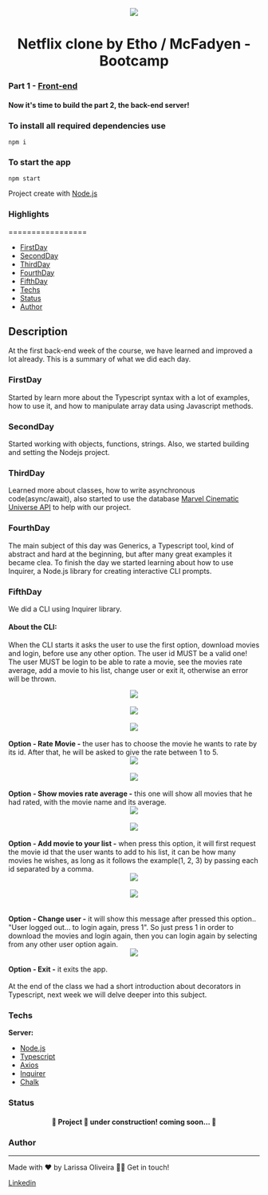 <p align="center">
  <img src="https://user-images.githubusercontent.com/82476805/171954276-4b4a2bc8-07b6-45a5-8919-29d6b8da7f38.png" />
</p>

<h1 align="center"> Netflix clone by Etho / McFadyen - Bootcamp </h1>

### Part 1 - [Front-end](https://github.com/larissakoliveira/netflix-react-desktop)

#### Now it's time to build the part 2, the back-end server!

### To install all required dependencies use <br>
```npm i```
<br>
### To start the app <br>
```npm start```<br>

Project create with [Node.js](https://nodejs.org/en/docs/)

### Highlights
=================

   * [FirstDay](#FirstDay)
   * [SecondDay](#SecondDay)
   * [ThirdDay](#ThirdDay)
   * [FourthDay](#FourthDay)
   * [FifthDay](#FifthDay)
   * [Techs](#Techs)
   * [Status](#Status)
   * [Author](#Author)

## Description
At the first back-end week of the course, we have learned and improved a lot already. This is a summary of what we did each day.<br>

### FirstDay
Started by learn more about the Typescript syntax with a lot of examples, how to use it, and how to manipulate array data using Javascript methods.<br>
	
### SecondDay
Started working with objects, functions, strings. Also, we started building and setting the Nodejs project.<br>

### ThirdDay
Learned more about classes, how to write asynchronous code(async/await), also started to use the database [Marvel Cinematic Universe API](https://mcuapi.herokuapp.com/docs/#/Movies/get_api_v1_movies) to help with our project.<br>

### FourthDay
The main subject of this day was Generics, a Typescript tool, kind of abstract and hard at the beginning, but after many great examples it became clea. To finish the day we started learning about how to use Inquirer, a Node.js library for creating interactive CLI prompts.  <br>

### FifthDay
We did a CLI using Inquirer library.
#### About the CLI:
When the CLI starts it asks the user to use the first option, download movies and login, before use any other option. The user id MUST be a valid one! The user MUST be login to be able to rate a movie, see the movies rate average, add a movie to his list, change user or exit it, otherwise an error will be thrown. <br>
<div align="center">
<img align="center" src="https://user-images.githubusercontent.com/82476805/173265162-d85fe1ac-e050-494a-9975-04225d41d7a1.png"/><br><br>
<img align="center" src="https://user-images.githubusercontent.com/82476805/173263211-5c9cd57f-07f9-4c07-9b63-fe18b1fdb0f2.png"/><br><br>
<img align="center" src="https://user-images.githubusercontent.com/82476805/173263267-58941b6e-72f5-4471-8ed3-db34c1c53a95.png"/>
</div>
<br>
<b>Option - Rate Movie -</b> the user has to choose the movie he wants to rate by its id. After that, he will be asked to give the rate between 1 to 5.<br>
<div align="center">
<img align="center" src="https://user-images.githubusercontent.com/82476805/173264799-d2261885-6481-45ec-be3a-c2eb67d17b52.png"/><br><br>
<img align="center" src="https://user-images.githubusercontent.com/82476805/173263376-b1f09284-0951-43b9-bd2c-e868da10622d.png"/>
</div>

<br>
<b>Option - Show movies rate average -</b> this one will show all movies that he had rated, with the movie name and its average.
<br>
<div align="center">
<img align="center" src="https://user-images.githubusercontent.com/82476805/173263715-ccd39596-cb26-43a6-bcb4-3c7c1a96899f.png"/><br><br>
<img align="center" src="https://user-images.githubusercontent.com/82476805/173263954-f57a69e0-7d80-4cb9-8176-2d162bec627a.png"/>
</div>
<br>
<b>Option - Add movie to your list -</b> when press this option, it will first request the movie id that the user wants to add to his list, it can be how many movies he wishes, as long as it follows the example(1, 2, 3) by passing each id separated by a comma.
<br>
<div align="center">
<img align="center" src="https://user-images.githubusercontent.com/82476805/173264192-5e6bc2f1-0018-4a54-87d6-e5085a77b3ab.png"/><br><br>
<img align="center" src="https://user-images.githubusercontent.com/82476805/173265358-790f5c3b-413b-44c0-ad21-9ba69c0730fc.png"/><br><br>

</div>
<br>
<b>Option - Change user -</b> it will show this message after pressed this option.. "User logged out... to login again, press 1". So just press 1 in order to download the movies and login again, then you can login again by selecting from any other user option again.
<br>
<div align="center">
<img align="center" src="https://user-images.githubusercontent.com/82476805/173264262-537ed03f-da9c-40dd-b89d-3082dfed8232.png"/>
</div>
<br>
<b>Option - Exit -</b>  it exits the app.
<br><br>
At the end of the class we had a short introduction about decorators in Typescript, next week we will delve deeper into this subject. <br>

### Techs

**Server:** 
   * [Node.js](https://nodejs.org/en/docs/)
   * [Typescript](https://www.typescriptlang.org/docs/)
   * [Axios](https://axios-http.com/docs/intro)
   * [Inquirer](https://www.npmjs.com/package/inquirer)
   * [Chalk](https://github.com/chalk/chalk)


 ### Status
 
 <h4 align="center"> 
	🚧  Project 🚀 under construction! coming soon...  🚧
</h4>

### Author
---
Made with ❤️ by Larissa Oliveira 👋🏽 Get in touch!

<a target="_blank" href="https://www.linkedin.com/in/larissakoliveira/"> Linkedin 
	
</a>
